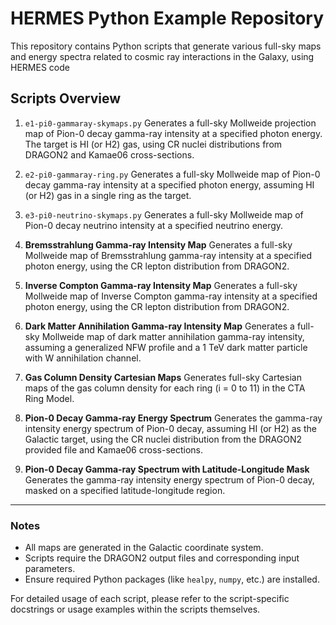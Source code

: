 # HERMES Python Example Repository

This repository contains Python scripts that generate various full-sky maps and energy spectra related to cosmic ray interactions in the Galaxy, using HERMES code

## Scripts Overview

1. `e1-pi0-gammaray-skymaps.py`
   Generates a full-sky Mollweide projection map of Pion-0 decay gamma-ray intensity at a specified photon energy. The target is HI (or H2) gas, using CR nuclei distributions from DRAGON2 and Kamae06 cross-sections.

2. `e2-pi0-gammaray-ring.py`
   Generates a full-sky Mollweide map of Pion-0 decay gamma-ray intensity at a specified photon energy, assuming HI (or H2) gas in a single ring as the target.

3. `e3-pi0-neutrino-skymaps.py`
   Generates a full-sky Mollweide map of Pion-0 decay neutrino intensity at a specified neutrino energy.

4. **Bremsstrahlung Gamma-ray Intensity Map**
   Generates a full-sky Mollweide map of Bremsstrahlung gamma-ray intensity at a specified photon energy, using the CR lepton distribution from DRAGON2.

5. **Inverse Compton Gamma-ray Intensity Map**
   Generates a full-sky Mollweide map of Inverse Compton gamma-ray intensity at a specified photon energy, using the CR lepton distribution from DRAGON2.

6. **Dark Matter Annihilation Gamma-ray Intensity Map**
   Generates a full-sky Mollweide map of dark matter annihilation gamma-ray intensity, assuming a generalized NFW profile and a 1 TeV dark matter particle with W annihilation channel.

7. **Gas Column Density Cartesian Maps**
   Generates full-sky Cartesian maps of the gas column density for each ring (i = 0 to 11) in the CTA Ring Model.

8. **Pion-0 Decay Gamma-ray Energy Spectrum**
   Generates the gamma-ray intensity energy spectrum of Pion-0 decay, assuming HI (or H2) as the Galactic target, using the CR nuclei distribution from the DRAGON2 provided file and Kamae06 cross-sections.

9. **Pion-0 Decay Gamma-ray Spectrum with Latitude-Longitude Mask**
   Generates the gamma-ray intensity energy spectrum of Pion-0 decay, masked on a specified latitude-longitude region.

---

### Notes

* All maps are generated in the Galactic coordinate system.
* Scripts require the DRAGON2 output files and corresponding input parameters.
* Ensure required Python packages (like `healpy`, `numpy`, etc.) are installed.

For detailed usage of each script, please refer to the script-specific docstrings or usage examples within the scripts themselves.

